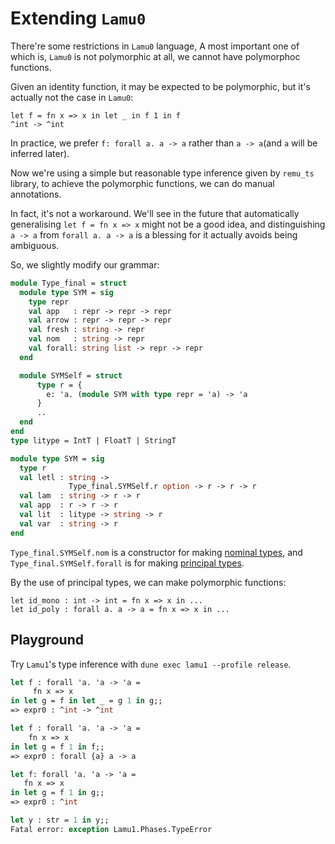 
# Extending `Lamu0`

There're some restrictions in `Lamu0` language,
A most important one of which is, `Lamu0` is not polymorphic at all, we cannot have polymorphoc functions.

Given an identity function, it may be expected to be polymorphic, but it's actually not the case in `Lamu0`:

```
let f = fn x => x in let _ in f 1 in f
^int -> ^int
```

In practice, we prefer `f: forall a. a -> a` rather than `a -> a`(and `a` will be inferred later).

Now we're using a simple but reasonable type inference given by `remu_ts` library, to achieve the polymorphic functions, we can do manual annotations. 

In fact, it's not a workaround. We'll see in the future that
automatically generalising `let f = fn x => x` might not be a good idea, and distinguishing `a -> a` from `forall a. a -> a` is a blessing for it actually avoids being ambiguous.

So, we slightly modify our grammar:

```ocaml
module Type_final = struct
  module type SYM = sig
    type repr
    val app   : repr -> repr -> repr
    val arrow : repr -> repr -> repr
    val fresh : string -> repr
    val nom   : string -> repr
    val forall: string list -> repr -> repr
  end

  module SYMSelf = struct
      type r = {
        e: 'a. (module SYM with type repr = 'a) -> 'a
      }
      ..
  end
end
type litype = IntT | FloatT | StringT

module type SYM = sig
  type r
  val letl : string ->
             Type_final.SYMSelf.r option -> r -> r -> r
  val lam  : string -> r -> r
  val app  : r -> r -> r
  val lit  : litype -> string -> r
  val var  : string -> r
end
```


`Type_final.SYMSelf.nom` is a constructor for making [nominal types](https://en.wikipedia.org/wiki/Nominal_type_system),
and `Type_final.SYMSelf.forall` is for making [principal types](https://en.wikipedia.org/wiki/Principal_type).

By the use of principal types, we can make polymorphic functions:
```
let id_mono : int -> int = fn x => x in ...
let id_poly : forall a. a -> a = fn x => x in ...
```

## Playground

Try `Lamu1`'s type inference with `dune exec lamu1 --profile release`.

```ocaml
let f : forall 'a. 'a -> 'a =                                        
     fn x => x 
in let g = f in let _ = g 1 in g;;
=> expr0 : ^int -> ^int

let f : forall 'a. 'a -> 'a =
    fn x => x
in let g = f 1 in f;;
=> expr0 : forall {a} a -> a

let f: forall 'a. 'a -> 'a =
   fn x => x
in let g = f 1 in g;;
=> expr0 : ^int

let y : str = 1 in y;;
Fatal error: exception Lamu1.Phases.TypeError
```
